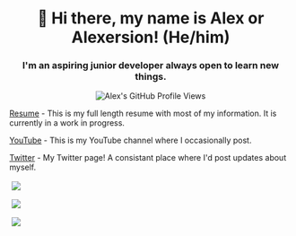 <h1 align="center">👋 Hi there, my name is Alex or Alexersion! (He/him) </h1>
<h3 align="center"> I'm an aspiring junior developer always open to learn new things. </h3>
<p align="center"> <img src="https://komarev.com/ghpvc/?username=alexersion" alt="Alex's GitHub Profile Views"/></p>
<p><a href="https://docs.google.com/document/d/1gtOO3z7u8nBmbusmpkoid3hYaxvA2OxQNGnf6kOEq1o">Resume</a> - This is my full length resume with most of my information. It is currently in a work in progress.</p>
<p><a href="https://www.youtube.com/channel/UC3_OCeMJo8T-hp-xFfyPjYQ/">YouTube</a> - This is my YouTube channel where I occasionally post.</p>
<p><a href="https://twitter.com/alexersion">Twitter</a> - My Twitter page! A consistant place where I'd post updates about myself.</p>

<p>&nbsp;<a href="https://github.com/anuraghazra/github-readme-stats"><img align="center" src="https://github-readme-stats.vercel.app/api?username=alexersion&show_icons=true&count_private=true&theme=prussian"/></a></p>

<p>&nbsp;<a href="https://github.com/anuraghazra/github-readme-stats"><img align="center" src="https://github-readme-stats.anuraghazra1.vercel.app/api/top-langs/?username=alexersion&layout=compact&theme=prussian"/></a></p>

<p>&nbsp;<a href="https://github.com/ryo-ma/github-profile-trophy"><img align="center" src="https://github-profile-trophy.vercel.app/?username=alexersion&theme=nord"/></a></p>
